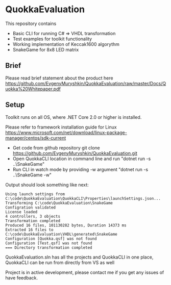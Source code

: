 # QuokkaEvaluation

This repository contains 
* Basic CLI for running C# => VHDL transformation
* Test examples for toolkit functionality
* Working implementation of Keccak1600 algorythm
* SnakeGame for 8x8 LED matrix

## Brief
Please read brief statement about the product here https://github.com/EvgenyMuryshkin/QuokkaEvaluation/raw/master/Docs/Quokka%20Whitepaper.pdf

## Setup 
Toolkit runs on all OS, where .NET Core 2.0 or higher is installed.

Please refer to framework installation guide for Linux https://www.microsoft.com/net/download/linux-package-manager/centos/sdk-current

* Get code from github repository git clone https://github.com/EvgenyMuryshkin/QuokkaEvaluation.git
* Open QuokkaCLI location in command line and run "dotnet run -s ..\SnakeGame"
* Run CLI in watch mode by providing -w argument "dotnet run -s ..\SnakeGame -w"

Output should look something like next:
```
Using launch settings from C:\code\QuokkaEvaluation\QuokkaCLI\Properties\launchSettings.json...
Transforming C:\code\QuokkaEvaluation\SnakeGame
Configration validated
License loaded
4 controllers, 3 objects
Transformation completed
Produced 16 files, 101130282 bytes, Duration 14373 ms
Extracted 16 files to C:\code\QuokkaEvaluation\VHDL\generated\SnakeGame
Configuration [Quokka.qsf] was not found
Configuration [Test.qsf] was not found
=== Directory transformation completed
```

QuokkaEvaluation.sln has all the projects and QuokkaCLI in one place, QuokkaCLI can be run from directly from VS as well

Project is in active development, please contact me if you get any issues of have feedback.
